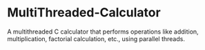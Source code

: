 # MultiThreaded-Calculator
A multithreaded C calculator that performs operations like addition, multiplication, factorial calculation, etc., using parallel threads.
